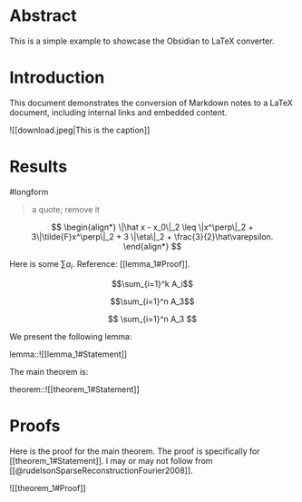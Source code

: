 # Abstract
This is a simple example to showcase the Obsidian to LaTeX converter.

# Introduction
This document demonstrates the conversion of Markdown notes to a LaTeX document, including internal links and embedded content.

![[download.jpeg|This is the caption]]

# Results

#longform

> a quote; remove it
>



$$
\begin{align*}
  \|\hat x - x_0\|_2
  \leq \|x^\perp\|_2 + 3\|\tilde{F}x^\perp\|_2 + 3 \|\eta\|_2 + \frac{3}{2}\hat\varepsilon.
\end{align*}
$$

Here is some $\sum a_i$. Reference: [[lemma_1#Proof]].

```math
\sum_{i=1}^k A_i
```

$$\sum_{i=1}^n A_3$$

$$
\sum_{i=1}^n A_3
$$

We present the following lemma:

lemma::![[lemma_1#Statement]]

The main theorem is:

theorem::![[theorem_1#Statement]]

# Proofs
Here is the proof for the main theorem. The proof is specifically for [[theorem_1#Statement]]. I may or may not follow from [[@rudelsonSparseReconstructionFourier2008]].

![[theorem_1#Proof]]
